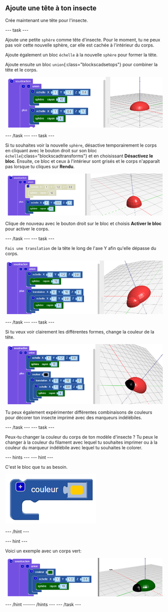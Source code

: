 ## Ajoute une tête à ton insecte

Crée maintenant une tête pour l'insecte.

--- task ---

Ajoute une petite `sphère` comme tête d'insecte. Pour le moment, tu ne peux pas voir cette nouvelle sphère, car elle est cachée à l'intérieur du corps.

Ajoute également un bloc `échelle` à la nouvelle `sphère` pour former la tête.

Ajoute ensuite un bloc `union`{:class="blockscadsetops"} pour combiner la tête et le corps.

![capture d'écran](images/bug-head-hidden.png)

--- /task --- --- task ---

Si tu souhaites voir la nouvelle `sphère`, désactive temporairement le corps en cliquant avec le bouton droit sur son bloc `échelle`{:class="blockscadtransforms"} et en choisissant **Désactivez le bloc**. Ensuite, ce bloc et ceux à l'intérieur sont grisés et le corps n'apparaît pas lorsque tu cliques sur **Rendu**.

![capture d'écran](images/bug-disable.png)

Clique de nouveau avec le bouton droit sur le bloc et choisis **Activer le bloc** pour activer le corps.

--- /task --- --- task ---

`Fais une translation` de la tête le long de l'axe Y afin qu'elle dépasse du corps.

  ![capture d'écran](images/bug-head.png)

--- /task --- --- task ---

Si tu veux voir clairement les différentes formes, change la couleur de la tête.

![capture d'écran](images/bug-head-black.png)

Tu peux également expérimenter différentes combinaisons de couleurs pour décorer ton insecte imprimé avec des marqueurs indélébiles.

--- /task --- --- task ---

Peux-tu changer la couleur du corps de ton modèle d'insecte ? Tu peux le changer à la couleur du filament avec lequel tu souhaites imprimer ou à la couleur du marqueur indélébile avec lequel tu souhaites le colorer.

--- hints ---
 --- hint ---

C'est le bloc que tu as besoin.

![capture d'écran](images/bug-colour-block.png)

--- /hint ---

--- hint ---

Voici un exemple avec un corps vert:

![capture d'écran](images/bug-body-colour.png)

--- /hint ------ /hints --- --- /task ---




  
